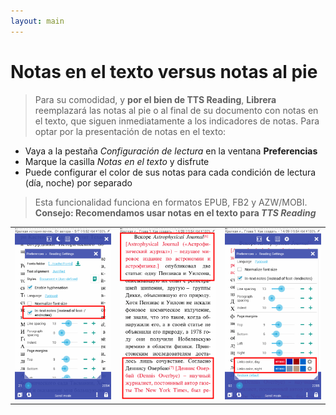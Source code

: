 ```yaml
---
layout: main
---
```


# Notas en el texto versus notas al pie
> Para su comodidad, y **por el bien de TTS Reading**, **Librera** reemplazará las notas al pie o al final de su documento con notas en el texto, que siguen inmediatamente a los indicadores de notas.
Para optar por la presentación de notas en el texto:
* Vaya a la pestaña _Configuración de lectura_ en la ventana **Preferencias**
* Marque la casilla _Notas en el texto_ y disfrute
* Puede configurar el color de sus notas para cada condición de lectura (día, noche) por separado
> Esta funcionalidad funciona en formatos EPUB, FB2 y AZW/MOBI.
**Consejo: Recomendamos usar notas en el texto para _TTS Reading_**

||||
|-|-|-|
|![](1.png)|![](2.png)|![](3.png)|
